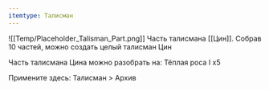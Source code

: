 ```yaml
---
itemtype: Талисман
---
```

![[Temp/Placeholder_Talisman_Part.png]]
Часть талисмана [[Цин]]. Собрав 10 частей, можно создать целый талисман Цин 

Часть талисмана Цина можно разобрать на: Тёплая роса I х5 

Примените здесь: Талисман > Архив
